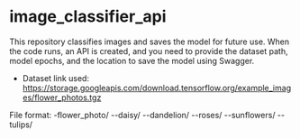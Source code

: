 # image_classifier_api

This repository classifies images and saves the model for future use. When the code runs, an API is created, 
and you need to provide the dataset path, model epochs, and the location to save the model using Swagger.

- Dataset link used: https://storage.googleapis.com/download.tensorflow.org/example_images/flower_photos.tgz

File format:
-flower_photo/
  --daisy/
  --dandelion/
  --roses/
  --sunflowers/
  --tulips/
